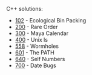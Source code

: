C++ solutions:

- [102](102/solution.cpp) - Ecological Bin Packing
- [200](200/solution.cpp) - Rare Order
- [300](300/solution.cpp) - Maya Calendar
- [400](400/solution.cpp) - Unix ls
- [558](558/solution.cpp) - Wormholes
- [601](601/solution.cpp) - The PATH
- [640](640/solution.cpp) - Self Numbers
- [700](700/solution.cpp) - Date Bugs
